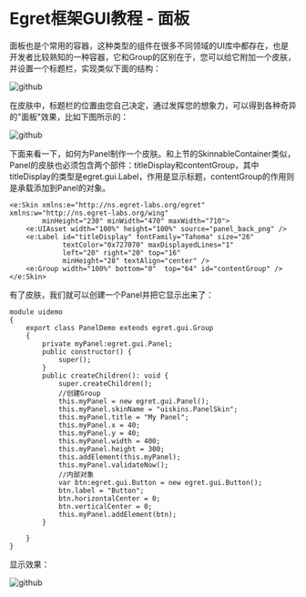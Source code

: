 Egret框架GUI教程 - 面板
===============

面板也是个常用的容器，这种类型的组件在很多不同领域的UI库中都存在，也是开发者比较熟知的一种容器，它和Group的区别在于，您可以给它附加一个皮肤，并设置一个标题栏，实现类似下面的结构：

![github](https://raw.githubusercontent.com/NeoGuo/html5-documents/master/egret-gui/images/panel1.png "Egret")

在皮肤中，标题栏的位置由您自己决定，通过发挥您的想象力，可以得到各种奇异的"面板"效果，比如下图所示的：

![github](https://raw.githubusercontent.com/NeoGuo/html5-documents/master/egret-gui/images/panel2.png "Egret")

下面来看一下，如何为Panel制作一个皮肤。和上节的SkinnableContainer类似，Panel的皮肤也必须包含两个部件：titleDisplay和contentGroup，其中titleDisplay的类型是egret.gui.Label，作用是显示标题，contentGroup的作用则是承载添加到Panel的对象。

```
<e:Skin xmlns:e="http://ns.egret-labs.org/egret" xmlns:w="http://ns.egret-labs.org/wing"
        minHeight="230" minWidth="470" maxWidth="710">
    <e:UIAsset width="100%" height="100%" source="panel_back_png" />
    <e:Label id="titleDisplay" fontFamily="Tahoma" size="26"
             textColor="0x727070" maxDisplayedLines="1" 
             left="20" right="20" top="16"
             minHeight="28" textAlign="center" />
    <e:Group width="100%" bottom="0"  top="64" id="contentGroup" />
</e:Skin>
```

有了皮肤，我们就可以创建一个Panel并把它显示出来了：

```
module uidemo
{
    export class PanelDemo extends egret.gui.Group
    {
        private myPanel:egret.gui.Panel;
        public constructor() {
            super();
        }
        public createChildren(): void {
            super.createChildren();
            //创建Group
            this.myPanel = new egret.gui.Panel();
            this.myPanel.skinName = "uiskins.PanelSkin";
            this.myPanel.title = "My Panel";
            this.myPanel.x = 40;
            this.myPanel.y = 40;
            this.myPanel.width = 400;
            this.myPanel.height = 300;
            this.addElement(this.myPanel);
            this.myPanel.validateNow();
            //内部对象
            var btn:egret.gui.Button = new egret.gui.Button();
            btn.label = "Button";
            btn.horizontalCenter = 0;
            btn.verticalCenter = 0;
            this.myPanel.addElement(btn);
        }

    }
}
```

显示效果：

![github](https://raw.githubusercontent.com/NeoGuo/html5-documents/master/egret-gui/images/panel3.png "Egret")